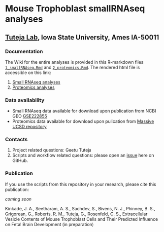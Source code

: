 # Mouse Trophoblast smallRNAseq analyses

## [Tuteja Lab](https://www.tutejalab.org), Iowa State University, Ames IA-50011

### Documentation

The Wiki for the entire analyses is provided in this R-markdown files [`1_smallRNAseq.Rmd`](1_smallRNAseq.Rmd) and [`2_proteomics.Rmd`](2_proteomics.Rmd). The rendered html file is accessible on this link:

1. [Small RNAseq analyses](https://tuteja-lab.github.io/mouse.trophoblast.smallRNAseq/1_smallRNAseq.html)
2. [Proteomics analyses](https://tuteja-lab.github.io/mouse.trophoblast.smallRNAseq/2_proteomics.html)

### Data availability

* Small RNAseq data available for download upon publication from NCBI GEO [GSE222855](https://www.ncbi.nlm.nih.gov/geo/query/acc.cgi?acc=GSE222855)
* Proteomics data available for download upon pulication from [Massive UCSD repository](http://massive.ucsd.edu/ProteoSAFe/status.jsp?task=35b93125f20f40ebbae166e5f8657860)


### Contacts
1. Project related questions: Geetu Tuteja
2. Scripts and workflow related questions: please open an [issue](https://github.com/Tuteja-Lab/mouse.trophoblast.smallRNAseq/issues/new) here on GitHub.


### Publication

If you use the scripts from this repository in your research, please cite this publication:

_coming soon_

Kinkade, J. A., Seetharam, A. S., Sachdev, S., Bivens, N. J., Phinney, B. S., Grigorean, G., Roberts, R. M., Tuteja, G., Rosenfeld, C. S., Extracellular Vesicle Contents of Mouse Trophoblast Cells and Their Predicted Influence on Fetal Brain Development (in preparation)



